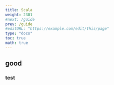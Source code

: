 ```yaml
---
title: Scala
weight: 2301
#next: /guide
prev: /guide
#editURL: "https://example.com/edit/this/page"
type: "docs"
toc: true
math: true
---
```


## good

### test








